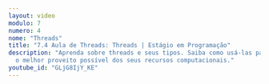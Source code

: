 ```yaml
---
layout: video
modulo: 7
numero: 4
nome: "Threads"
title: "7.4 Aula de Threads: Threads | Estágio em Programação"
description: "Aprenda sobre threads e seus tipos. Saiba como usá-las para tirar
  o melhor proveito possível dos seus recursos computacionais."
youtube_id: "GLjG8IjY_KE"
---
```

